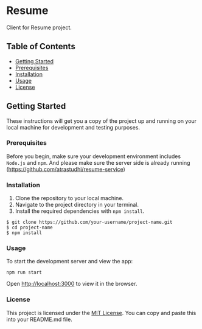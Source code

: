 # Resume

Client for Resume project.

## Table of Contents

- [Getting Started](#getting-started)
- [Prerequisites](#prerequisites)
- [Installation](#installation)
- [Usage](#usage)
- [License](#license)

## Getting Started

These instructions will get you a copy of the project up and running on your local machine for development and testing purposes.

### Prerequisites

Before you begin, make sure your development environment includes `Node.js` and `npm`.
And please make sure the server side is already running (https://github.com/atrastudhi/resume-service)

### Installation

1. Clone the repository to your local machine.
2. Navigate to the project directory in your terminal.
3. Install the required dependencies with `npm install`.

```
$ git clone https://github.com/your-username/project-name.git
$ cd project-name
$ npm install
```

### Usage

To start the development server and view the app:
```
npm run start
```
Open [http://localhost:3000](http://localhost:3000) to view it in the browser.
### License

This project is licensed under the [MIT License](LICENSE).
You can copy and paste this into your README.md file.